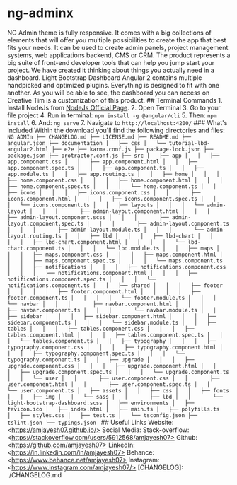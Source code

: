 # ng-adminx
  NG Admin theme is fully responsive. It comes with a big collections of elements that will offer you multiple possibilities to create the app that best fits your needs. It can be used to create admin panels, project management systems, web applications backend, CMS or CRM.  The product represents a big suite of front-end developer tools that can help you jump start your project. We have created it thinking about things you actually need in a dashboard. Light Bootstrap Dashboard Angular 2 contains multiple handpicked and optimized plugins. Everything is designed to fit with one another. As you will be able to see, the dashboard you can access on Creative Tim is a customization of this product.     ## Terminal Commands  1. Install NodeJs from [NodeJs Official Page](https://nodejs.org/en). 2. Open Terminal 3. Go to your file project 4. Run in terminal: ```npm install -g @angular/cli``` 5. Then: ```npm install``` 6. And: ```ng serve``` 7. Navigate to `http://localhost:4200/`  ### What's included  Within the download you'll find the following directories and files: ``` NG ADMIn ├── CHANGELOG.md ├── LICENSE.md ├── README.md ├── angular.json ├── documentation │   ├── css │   └── tutorial-lbd-angular2.html ├── e2e ├── karma.conf.js ├── package-lock.json ├── package.json ├── protractor.conf.js ├── src │   ├── app │   │   ├── app.component.css │   │   ├── app.component.html │   │   ├── app.component.spec.ts │   │   ├── app.component.ts │   │   ├── app.module.ts │   │   ├── app.routing.ts │   │   ├── home │   │   │   ├── home.component.css │   │   │   ├── home.component.html │   │   │   ├── home.component.spec.ts │   │   │   └── home.component.ts │   │   ├── icons │   │   │   ├── icons.component.css │   │   │   ├── icons.component.html │   │   │   ├── icons.component.spec.ts │   │   │   └── icons.component.ts │   │   ├── layouts │   │   │   └── admin-layout │   │   │       ├── admin-layout.component.html │   │   │       ├── admin-layout.component.scss │   │   │       ├── admin-layout.component.spec.ts │   │   │       ├── admin-layout.component.ts │   │   │       ├── admin-layout.module.ts │   │   │       └── admin-layout.routing.ts │   │   ├── lbd │   │   │   ├── lbd-chart │   │   │   │   ├── lbd-chart.component.html │   │   │   │   └── lbd-chart.component.ts │   │   │   └── lbd.module.ts │   │   ├── maps │   │   │   ├── maps.component.css │   │   │   ├── maps.component.html │   │   │   ├── maps.component.spec.ts │   │   │   └── maps.component.ts │   │   ├── notifications │   │   │   ├── notifications.component.css │   │   │   ├── notifications.component.html │   │   │   ├── notifications.component.spec.ts │   │   │   └── notifications.component.ts │   │   ├── shared │   │   │   ├── footer │   │   │   │   ├── footer.component.html │   │   │   │   ├── footer.component.ts │   │   │   │   └── footer.module.ts │   │   │   └── navbar │   │   │       ├── navbar.component.html │   │   │       ├── navbar.component.ts │   │   │       └── navbar.module.ts │   │   ├── sidebar │   │   │   ├── sidebar.component.html │   │   │   ├── sidebar.component.ts │   │   │   └── sidebar.module.ts │   │   ├── tables │   │   │   ├── tables.component.css │   │   │   ├── tables.component.html │   │   │   ├── tables.component.spec.ts │   │   │   └── tables.component.ts │   │   ├── typography │   │   │   ├── typography.component.css │   │   │   ├── typography.component.html │   │   │   ├── typography.component.spec.ts │   │   │   └── typography.component.ts │   │   ├── upgrade │   │   │   ├── upgrade.component.css │   │   │   ├── upgrade.component.html │   │   │   ├── upgrade.component.spec.ts │   │   │   └── upgrade.component.ts │   │   └── user │   │       ├── user.component.css │   │       ├── user.component.html │   │       ├── user.component.spec.ts │   │       └── user.component.ts │   ├── assets │   │   ├── css │   │   ├── fonts │   │   ├── img │   │   └── sass │   │       ├── lbd │   │       └── light-bootstrap-dashboard.scss │   ├── environments │   ├── favicon.ico │   ├── index.html │   ├── main.ts │   ├── polyfills.ts │   ├── styles.css │   ├── test.ts │   └── tsconfig.json ├── tslint.json └── typings.json  ``` ## Useful Links   Website: &lt;https://amjayesh07.github.io/>  Social Media:  Stack-overflow: &lt;https://stackoverflow.com/users/5912568/amjayesh07>  Github: &lt;https://github.com/amjayesh07>  LinkedIn: &lt;https://in.linkedin.com/in/amjayesh07>  Behance: &lt;https://www.behance.net/amjayesh07>  Instagram: &lt;https://www.instagram.com/amjayesh07/>  [CHANGELOG]: ./CHANGELOG.md
